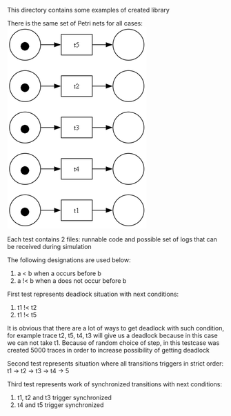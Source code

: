 This directory contains some examples of created library

There is the same set of Petri nets for all cases: ![set of Petri nets](nets.png)

Each test contains 2 files: runnable code and possible set of logs that can be received during simulation

The following designations are used below:

1. a < b when a occurs before b
2. a !< b when a does not occur before b

First test represents deadlock situation with next conditions:

1. t1 !< t2
2. t1 !< t5

It is obvious that there are a lot of ways to get deadlock with such condition, for example trace t2, t5, t4, t3 will
give us a deadlock because in this case we can not take t1. Because of random choice of step, in this testcase was
created 5000 traces in order to increase possibility of getting deadlock

Second test represents situation where all transitions triggers in strict order: t1 -> t2 -> t3 -> t4 -> 5

Third test represents work of synchronized transitions with next conditions:
1. t1, t2 and t3 trigger synchronized
2. t4 and t5 trigger synchronized